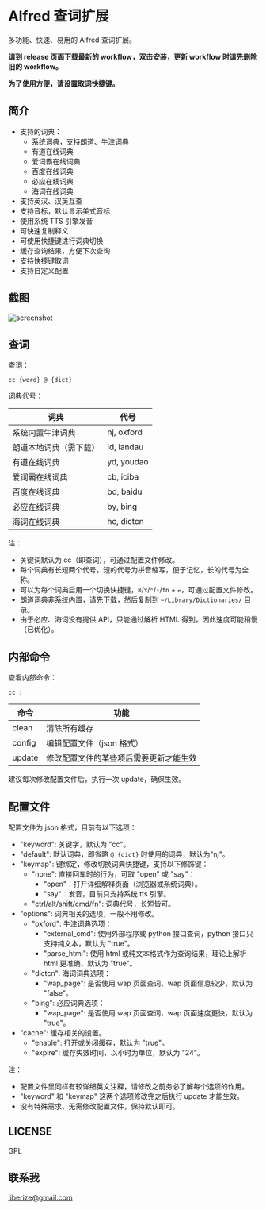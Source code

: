 # Alfred 查词扩展

多功能、快速、易用的 Alfred 查词扩展。

**请到 release 页面下载最新的 workflow，双击安装，更新 workflow 时请先删除旧的 workflow。**

**为了使用方便，请设置取词快捷键。**

## 简介

* 支持的词典：
    * 系统词典，支持朗道、牛津词典
    * 有道在线词典
    * 爱词霸在线词典
    * 百度在线词典
    * 必应在线词典
    * 海词在线词典
* 支持英汉、汉英互查
* 支持音标，默认显示美式音标
* 使用系统 TTS 引擎发音
* 可快速复制释义
* 可使用快捷键进行词典切换
* 缓存查询结果，方便下次查询
* 支持快捷键取词
* 支持自定义配置

## 截图

![screenshot](https://github.com/liberize/alfred-dict-workflow/raw/master/screenshot.gif)

## 查词

查词：

    cc {word} @ {dict}

词典代号：

词典                | 代号        
------------------ | ----------- 
系统内置牛津词典      | nj, oxford
朗道本地词典（需下载） | ld, landau 
有道在线词典         | yd, youdao  
爱词霸在线词典       | cb, iciba    
百度在线词典         | bd, baidu   
必应在线词典         | by, bing    
海词在线词典         | hc, dictcn

注：

* 关键词默认为 cc（即查词），可通过配置文件修改。
* 每个词典有长短两个代号，短的代号为拼音缩写，便于记忆，长的代号为全称。
* 可以为每个词典启用一个切换快捷键，`⌘`/`⌥`/`⌃`/`⇧`/`fn` + `↩`，可通过配置文件修改。
* 朗道词典非系统内置，请先[下载](http://pan.baidu.com/s/1qWx4mV6)，然后复制到 `~/Library/Dictionaries/` 目录。
* 由于必应、海词没有提供 API，只能通过解析 HTML 得到，因此速度可能稍慢（已优化）。

## 内部命令

查看内部命令：

    cc :

命令     | 功能
------- | ---------------------------------
clean   | 清除所有缓存
config  | 编辑配置文件（json 格式）
update  | 修改配置文件的某些项后需要更新才能生效

建议每次修改配置文件后，执行一次 update，确保生效。

## 配置文件

配置文件为 json 格式，目前有以下选项：

* "keyword": 关键字，默认为 "cc"。
* "default": 默认词典，即省略 `@ {dict}` 时使用的词典，默认为"nj"。
* "keymap": 键绑定，修改切换词典快捷键，支持以下修饰键：
    * "none": 直接回车时的行为，可取 "open" 或 "say"：
        - "open"：打开详细解释页面（浏览器或系统词典）。
        - "say"：发音，目前只支持系统 tts 引擎。
    * "ctrl/alt/shift/cmd/fn": 词典代号，长短皆可。
* "options": 词典相关的选项，一般不用修改。
    * "oxford": 牛津词典选项：
        * "external_cmd": 使用外部程序或 python 接口查词，python 接口只支持纯文本，默认为 "true"。
        * "parse_html": 使用 html 或纯文本格式作为查询结果，理论上解析 html 更准确，默认为 "true"。
    * "dictcn": 海词词典选项：
        * "wap_page": 是否使用 wap 页面查词，wap 页面信息较少，默认为 "false"。
    * "bing": 必应词典选项：
        * "wap_page": 是否使用 wap 页面查词，wap 页面速度更快，默认为 "true"。
* "cache": 缓存相关的设置。
    * "enable": 打开或关闭缓存，默认为 "true"。
    * "expire": 缓存失效时间，以小时为单位，默认为 "24"。

注：

* 配置文件里同样有较详细英文注释，请修改之前务必了解每个选项的作用。
* "keyword" 和 "keymap" 这两个选项修改完之后执行 update 才能生效。
* 没有特殊需求，无需修改配置文件，保持默认即可。

## LICENSE

GPL

## 联系我

<liberize@gmail.com>
